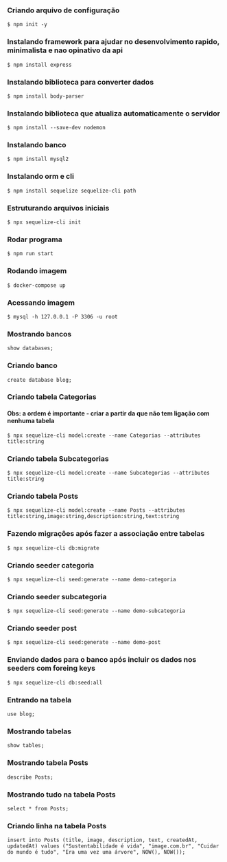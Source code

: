 ### Criando arquivo de configuração
```
$ npm init -y
```
### Instalando framework para ajudar no desenvolvimento rapido, minimalista e nao opinativo da api
```
$ npm install express 
```
### Instalando biblioteca para converter dados
```
$ npm install body-parser
```
### Instalando biblioteca que atualiza automaticamente o servidor
```
$ npm install --save-dev nodemon
```
### Instalando banco
```
$ npm install mysql2
```
### Instalando orm e cli
```
$ npm install sequelize sequelize-cli path
```
### Estruturando arquivos iniciais
```
$ npx sequelize-cli init
```
### Rodar programa
```
$ npm run start
```
### Rodando imagem
```
$ docker-compose up
```
### Acessando imagem
```
$ mysql -h 127.0.0.1 -P 3306 -u root
```
### Mostrando bancos
```
show databases;
```
### Criando banco
```
create database blog;
```
### Criando tabela Categorias
#### Obs: a ordem é importante - criar a partir da que não tem ligação com nenhuma tabela
```
$ npx sequelize-cli model:create --name Categorias --attributes title:string
```
### Criando tabela Subcategorias
```
$ npx sequelize-cli model:create --name Subcategorias --attributes title:string
```
### Criando tabela Posts
```
$ npx sequelize-cli model:create --name Posts --attributes title:string,image:string,description:string,text:string
```
### Fazendo migrações após fazer a associação entre tabelas 
```
$ npx sequelize-cli db:migrate
```
### Criando seeder categoria
```
$ npx sequelize-cli seed:generate --name demo-categoria
```
### Criando seeder subcategoria
```
$ npx sequelize-cli seed:generate --name demo-subcategoria
```
### Criando seeder post
```
$ npx sequelize-cli seed:generate --name demo-post
```
### Enviando dados para o banco após incluir os dados nos seeders com foreing keys
```
$ npx sequelize-cli db:seed:all
``` 
### Entrando na tabela
```
use blog;
```
### Mostrando tabelas
```
show tables;
```
### Mostrando tabela Posts
```
describe Posts;
```
### Mostrando tudo na tabela Posts
```
select * from Posts;
```
### Criando linha na tabela Posts
```
insert into Posts (title, image, description, text, createdAt, updatedAt) values ("Sustentabilidade é vida", "image.com.br", "Cuidar do mundo é tudo", "Era uma vez uma árvore", NOW(), NOW());
```